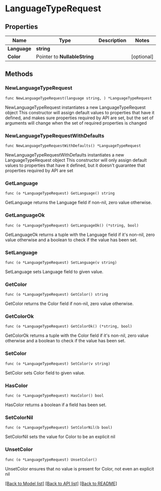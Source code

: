 # LanguageTypeRequest

## Properties

Name | Type | Description | Notes
------------ | ------------- | ------------- | -------------
**Language** | **string** |  | 
**Color** | Pointer to **NullableString** |  | [optional] 

## Methods

### NewLanguageTypeRequest

`func NewLanguageTypeRequest(language string, ) *LanguageTypeRequest`

NewLanguageTypeRequest instantiates a new LanguageTypeRequest object
This constructor will assign default values to properties that have it defined,
and makes sure properties required by API are set, but the set of arguments
will change when the set of required properties is changed

### NewLanguageTypeRequestWithDefaults

`func NewLanguageTypeRequestWithDefaults() *LanguageTypeRequest`

NewLanguageTypeRequestWithDefaults instantiates a new LanguageTypeRequest object
This constructor will only assign default values to properties that have it defined,
but it doesn't guarantee that properties required by API are set

### GetLanguage

`func (o *LanguageTypeRequest) GetLanguage() string`

GetLanguage returns the Language field if non-nil, zero value otherwise.

### GetLanguageOk

`func (o *LanguageTypeRequest) GetLanguageOk() (*string, bool)`

GetLanguageOk returns a tuple with the Language field if it's non-nil, zero value otherwise
and a boolean to check if the value has been set.

### SetLanguage

`func (o *LanguageTypeRequest) SetLanguage(v string)`

SetLanguage sets Language field to given value.


### GetColor

`func (o *LanguageTypeRequest) GetColor() string`

GetColor returns the Color field if non-nil, zero value otherwise.

### GetColorOk

`func (o *LanguageTypeRequest) GetColorOk() (*string, bool)`

GetColorOk returns a tuple with the Color field if it's non-nil, zero value otherwise
and a boolean to check if the value has been set.

### SetColor

`func (o *LanguageTypeRequest) SetColor(v string)`

SetColor sets Color field to given value.

### HasColor

`func (o *LanguageTypeRequest) HasColor() bool`

HasColor returns a boolean if a field has been set.

### SetColorNil

`func (o *LanguageTypeRequest) SetColorNil(b bool)`

 SetColorNil sets the value for Color to be an explicit nil

### UnsetColor
`func (o *LanguageTypeRequest) UnsetColor()`

UnsetColor ensures that no value is present for Color, not even an explicit nil

[[Back to Model list]](../README.md#documentation-for-models) [[Back to API list]](../README.md#documentation-for-api-endpoints) [[Back to README]](../README.md)


